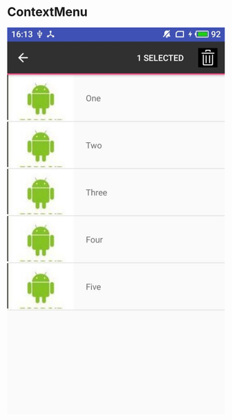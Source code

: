 # ContextMenu
![](https://github.com/yy2018y/ContextMenu/blob/master/iamge/QQ%E5%9B%BE%E7%89%8720190417161441.jpg)
